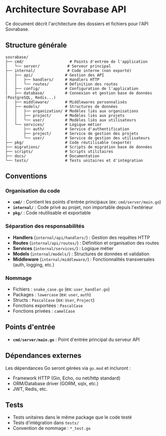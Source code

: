 # Architecture Sovrabase API

Ce document décrit l'architecture des dossiers et fichiers pour l'API Sovrabase.

## Structure générale

```
sovrabase/
├── cmd/                    # Points d'entrée de l'application
│   └── server/            # Serveur principal
├── internal/              # Code interne (non exporté)
│   ├── api/              # Gestion des API
│   │   ├── handlers/     # Handlers HTTP
│   │   └── routes/       # Définition des routes
│   ├── config/           # Configuration de l'application
│   ├── database/         # Connexion et gestion base de données (PostgreSQL, Redis...)
│   ├── middleware/       # Middlewares personnalisés
│   ├── models/           # Structures de données
│   │   ├── organization/ # Modèles liés aux organisations
│   │   ├── project/      # Modèles liés aux projets
│   │   └── user/         # Modèles liés aux utilisateurs
│   └── services/         # Logique métier
│       ├── auth/         # Service d'authentification
│       ├── project/      # Service de gestion des projets
│       └── user/         # Service de gestion des utilisateurs
├── pkg/                  # Code réutilisable (exporté)
├── migrations/           # Scripts de migration base de données
├── scripts/              # Scripts utilitaires
├── docs/                 # Documentation
└── tests/                # Tests unitaires et d'intégration
```

## Conventions

### Organisation du code

- **`cmd/`** : Contient les points d'entrée principaux (ex: `cmd/server/main.go`)
- **`internal/`** : Code privé au projet, non importable depuis l'extérieur
- **`pkg/`** : Code réutilisable et exportable

### Séparation des responsabilités

- **Handlers** (`internal/api/handlers/`) : Gestion des requêtes HTTP
- **Routes** (`internal/api/routes/`) : Définition et organisation des routes
- **Services** (`internal/services/`) : Logique métier
- **Models** (`internal/models/`) : Structures de données et validation
- **Middleware** (`internal/middleware/`) : Fonctionnalités transversales (auth, logging, etc.)

### Nommage

- Fichiers : `snake_case.go` (ex: `user_handler.go`)
- Packages : `lowercase` (ex: `user`, `auth`)
- Structs : `PascalCase` (ex: `User`, `Project`)
- Fonctions exportées : `PascalCase`
- Fonctions privées : `camelCase`

## Points d'entrée

- **`cmd/server/main.go`** : Point d'entrée principal du serveur API

## Dépendances externes

Les dépendances Go seront gérées via `go.mod` et incluront :
- Framework HTTP (Gin, Echo, ou net/http standard)
- ORM/Database driver (GORM, sqlx, etc.)
- JWT, Redis, etc.

## Tests

- Tests unitaires dans le même package que le code testé
- Tests d'intégration dans `tests/`
- Convention de nommage : `*_test.go`
